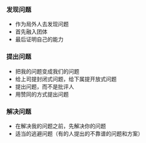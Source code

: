 ### 发现问题
- 作为局外人去发现问题
- 首先融入团体
- 最后证明自己的能力

### 提出问题
- 把我的问题变成我们的问题
- 给上司提封闭式问题，给下属提开放式问题
- 提出问题，而不是批评人
- 用赞同的方式提出问题

### 解决问题
- 在解决我的问题之前，先解决你的问题
- 适当的逃避问题（有的人提出的不靠谱的问题和方案）


